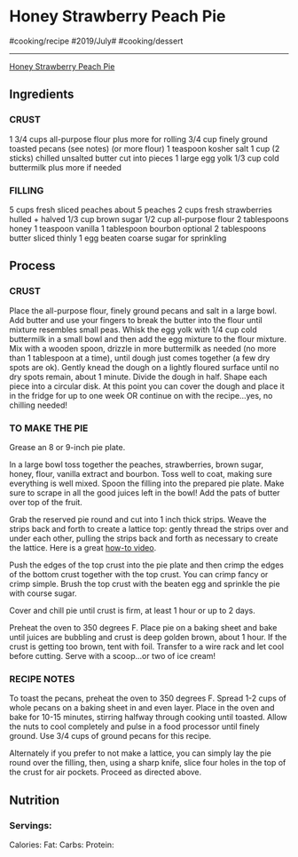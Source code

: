 # Honey Strawberry Peach Pie
#cooking/recipe #2019/July# #cooking/dessert
- - - -
 [Honey Strawberry Peach Pie](https://www.halfbakedharvest.com/honey-strawberry-peach-pie/) 

## Ingredients
### CRUST
1 3/4 cups all-purpose flour plus more for rolling
3/4 cup finely ground toasted pecans (see notes) (or more flour)
1 teaspoon kosher salt
1 cup (2 sticks) chilled unsalted butter cut into pieces
1 large egg yolk
1/3 cup cold buttermilk plus more if needed

### FILLING
5 cups fresh sliced peaches about 5 peaches
2 cups fresh strawberries hulled + halved
1/3 cup brown sugar
1/2 cup all-purpose flour
2 tablespoons honey
1 teaspoon vanilla
1 tablespoon bourbon optional
2 tablespoons butter sliced thinly
1 egg beaten
coarse sugar for sprinkling

## Process
### CRUST
Place the all-purpose flour, finely ground pecans and salt in a large bowl. Add butter and use your fingers to break the butter into the flour until mixture resembles small peas. Whisk the egg yolk with 1/4 cup cold buttermilk in a small bowl and then add the egg mixture to the flour mixture. Mix with a wooden spoon, drizzle in more buttermilk as needed (no more than 1 tablespoon at a time), until dough just comes together (a few dry spots are ok). Gently knead the dough on a lightly floured surface until no dry spots remain, about 1 minute. Divide the dough in half. Shape each piece into a circular disk. At this point you can cover the dough and place it in the fridge for up to one week OR continue on with the recipe...yes, no chilling needed!

### TO MAKE THE PIE
Grease an 8 or 9-inch pie plate.

In a large bowl toss together the peaches, strawberries, brown sugar, honey, flour, vanilla extract and bourbon. Toss well to coat, making sure everything is well mixed. Spoon the filling into the prepared pie plate. Make sure to scrape in all the good juices left in the bowl! Add the pats of butter over top of the fruit.

Grab the reserved pie round and cut into 1 inch thick strips. Weave the strips back and forth to create a lattice top: gently thread the strips over and under each other, pulling the strips back and forth as necessary to create the lattice. Here is a great [how-to video]( http://www.marthastewart.com/354825/rhubarb-strawberry-lattice-pie).

Push the edges of the top crust into the pie plate and then crimp the edges of the bottom crust together with the top crust. You can crimp fancy or crimp simple. Brush the top crust with the beaten egg and sprinkle the pie with course sugar.

Cover and chill pie until crust is firm, at least 1 hour or up to 2 days.

Preheat the oven to 350 degrees F. Place pie on a baking sheet and bake until juices are bubbling and crust is deep golden brown, about 1 hour. If the crust is getting too brown, tent with foil. Transfer to a wire rack and let cool before cutting. Serve with a scoop...or two of ice cream!

### RECIPE NOTES
To toast the pecans, preheat the oven to 350 degrees F. Spread 1-2 cups of whole pecans on a baking sheet in and even layer. Place in the oven and bake for 10-15 minutes, stirring halfway through cooking until toasted. Allow the nuts to cool completely and pulse in a food processor until finely ground. Use 3/4 cups of ground pecans for this recipe.

Alternately if you prefer to not make a lattice, you can simply lay the pie round over the filling, then, using a sharp knife, slice four holes in the top of the crust for air pockets. Proceed as directed above.

## Nutrition
### Servings:
Calories: 
Fat: 
Carbs: 
Protein: 